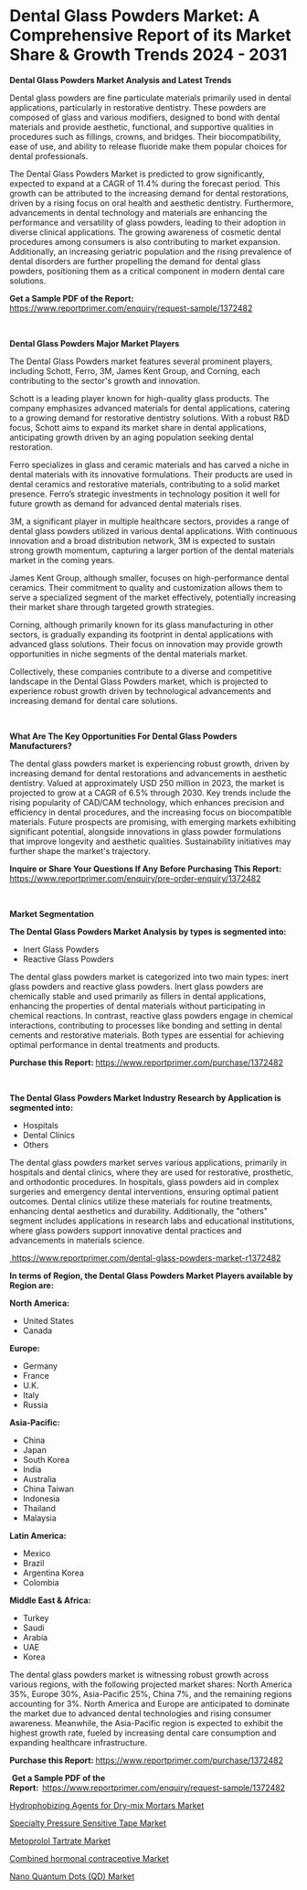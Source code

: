<p><h1>Dental Glass Powders Market: A Comprehensive Report of its Market Share & Growth Trends 2024 - 2031</h1></p><p><strong>Dental Glass Powders Market Analysis and Latest Trends</strong></p>
<p><p>Dental glass powders are fine particulate materials primarily used in dental applications, particularly in restorative dentistry. These powders are composed of glass and various modifiers, designed to bond with dental materials and provide aesthetic, functional, and supportive qualities in procedures such as fillings, crowns, and bridges. Their biocompatibility, ease of use, and ability to release fluoride make them popular choices for dental professionals.</p><p>The Dental Glass Powders Market is predicted to grow significantly, expected to expand at a CAGR of 11.4% during the forecast period. This growth can be attributed to the increasing demand for dental restorations, driven by a rising focus on oral health and aesthetic dentistry. Furthermore, advancements in dental technology and materials are enhancing the performance and versatility of glass powders, leading to their adoption in diverse clinical applications. The growing awareness of cosmetic dental procedures among consumers is also contributing to market expansion. Additionally, an increasing geriatric population and the rising prevalence of dental disorders are further propelling the demand for dental glass powders, positioning them as a critical component in modern dental care solutions.</p></p>
<p><strong>Get a Sample PDF of the Report:&nbsp;</strong> <a href="https://www.reportprimer.com/enquiry/request-sample/1372482">https://www.reportprimer.com/enquiry/request-sample/1372482</a></p>
<p>&nbsp;</p>
<p><strong>Dental Glass Powders Major Market Players</strong></p>
<p><p>The Dental Glass Powders market features several prominent players, including Schott, Ferro, 3M, James Kent Group, and Corning, each contributing to the sector's growth and innovation.</p><p>Schott is a leading player known for high-quality glass products. The company emphasizes advanced materials for dental applications, catering to a growing demand for restorative dentistry solutions. With a robust R&D focus, Schott aims to expand its market share in dental applications, anticipating growth driven by an aging population seeking dental restoration.</p><p>Ferro specializes in glass and ceramic materials and has carved a niche in dental materials with its innovative formulations. Their products are used in dental ceramics and restorative materials, contributing to a solid market presence. Ferro’s strategic investments in technology position it well for future growth as demand for advanced dental materials rises.</p><p>3M, a significant player in multiple healthcare sectors, provides a range of dental glass powders utilized in various dental applications. With continuous innovation and a broad distribution network, 3M is expected to sustain strong growth momentum, capturing a larger portion of the dental materials market in the coming years.</p><p>James Kent Group, although smaller, focuses on high-performance dental ceramics. Their commitment to quality and customization allows them to serve a specialized segment of the market effectively, potentially increasing their market share through targeted growth strategies.</p><p>Corning, although primarily known for its glass manufacturing in other sectors, is gradually expanding its footprint in dental applications with advanced glass solutions. Their focus on innovation may provide growth opportunities in niche segments of the dental materials market.</p><p>Collectively, these companies contribute to a diverse and competitive landscape in the Dental Glass Powders market, which is projected to experience robust growth driven by technological advancements and increasing demand for dental care solutions.</p></p>
<p>&nbsp;</p>
<p><strong>What Are The Key Opportunities For Dental Glass Powders Manufacturers?</strong></p>
<p><p>The dental glass powders market is experiencing robust growth, driven by increasing demand for dental restorations and advancements in aesthetic dentistry. Valued at approximately USD 250 million in 2023, the market is projected to grow at a CAGR of 6.5% through 2030. Key trends include the rising popularity of CAD/CAM technology, which enhances precision and efficiency in dental procedures, and the increasing focus on biocompatible materials. Future prospects are promising, with emerging markets exhibiting significant potential, alongside innovations in glass powder formulations that improve longevity and aesthetic qualities. Sustainability initiatives may further shape the market's trajectory.</p></p>
<p><strong>Inquire or Share Your Questions If Any Before Purchasing This Report:</strong> <a href="https://www.reportprimer.com/enquiry/pre-order-enquiry/1372482">https://www.reportprimer.com/enquiry/pre-order-enquiry/1372482</a></p>
<p>&nbsp;</p>
<p><strong>Market Segmentation</strong></p>
<p><strong>The Dental Glass Powders Market Analysis by types is segmented into:</strong></p>
<p><ul><li>Inert Glass Powders</li><li>Reactive Glass Powders</li></ul></p>
<p><p>The dental glass powders market is categorized into two main types: inert glass powders and reactive glass powders. Inert glass powders are chemically stable and used primarily as fillers in dental applications, enhancing the properties of dental materials without participating in chemical reactions. In contrast, reactive glass powders engage in chemical interactions, contributing to processes like bonding and setting in dental cements and restorative materials. Both types are essential for achieving optimal performance in dental treatments and products.</p></p>
<p><strong>Purchase this Report:&nbsp;</strong><a href="https://www.reportprimer.com/purchase/1372482">https://www.reportprimer.com/purchase/1372482</a></p>
<p>&nbsp;</p>
<p><strong>The Dental Glass Powders Market Industry Research by Application is segmented into:</strong></p>
<p><ul><li>Hospitals</li><li>Dental Clinics</li><li>Others</li></ul></p>
<p><p>The dental glass powders market serves various applications, primarily in hospitals and dental clinics, where they are used for restorative, prosthetic, and orthodontic procedures. In hospitals, glass powders aid in complex surgeries and emergency dental interventions, ensuring optimal patient outcomes. Dental clinics utilize these materials for routine treatments, enhancing dental aesthetics and durability. Additionally, the "others" segment includes applications in research labs and educational institutions, where glass powders support innovative dental practices and advancements in materials science.</p></p>
<p><a href="https://www.reportprimer.com/dental-glass-powders-market-r1372482">&nbsp;https://www.reportprimer.com/dental-glass-powders-market-r1372482</a></p>
<p><strong>In terms of Region, the Dental Glass Powders Market Players available by Region are:</strong></p>
<p>
    <p> <strong> North America: </strong>
        <ul>
            <li>United States</li>
            <li>Canada</li>
        </ul>
        </p> 
    <p> <strong> Europe: </strong>
        <ul>
            <li>Germany</li>
            <li>France</li>
            <li>U.K.</li>
            <li>Italy</li>
            <li>Russia</li>
        </ul>
        </p> 
    <p> <strong> Asia-Pacific: </strong>
        <ul>
            <li>China</li>
            <li>Japan</li>
            <li>South Korea</li>
            <li>India</li>
            <li>Australia</li>
            <li>China Taiwan</li>
            <li>Indonesia</li>
            <li>Thailand</li>
            <li>Malaysia</li>
        </ul>
        </p> 
    <p> <strong> Latin America: </strong>
        <ul>
            <li>Mexico</li>
            <li>Brazil</li>
            <li>Argentina Korea</li>
            <li>Colombia</li>
        </ul>
        </p> 
    <p> <strong> Middle East & Africa: </strong>
        <ul>
            <li>Turkey</li>
            <li>Saudi</li>
            <li>Arabia</li>
            <li>UAE</li>
            <li>Korea</li>
        </ul>
    </p>
    </p>
<p><p>The dental glass powders market is witnessing robust growth across various regions, with the following projected market shares: North America 35%, Europe 30%, Asia-Pacific 25%, China 7%, and the remaining regions accounting for 3%. North America and Europe are anticipated to dominate the market due to advanced dental technologies and rising consumer awareness. Meanwhile, the Asia-Pacific region is expected to exhibit the highest growth rate, fueled by increasing dental care consumption and expanding healthcare infrastructure.</p></p>
<p><strong>Purchase this Report: </strong><a href="https://www.reportprimer.com/purchase/1372482">https://www.reportprimer.com/purchase/1372482</a></p>
<p>&nbsp;<strong>Get a Sample PDF of the Report:&nbsp;&nbsp;</strong><a href="https://www.reportprimer.com/enquiry/request-sample/1372482">https://www.reportprimer.com/enquiry/request-sample/1372482</a></p>
<p><strong></strong></p>
<p><p><a href="https://issuu.com/reportprime-2/docs/hydrophobizing-agents-for-dry-mix-m_353f6b0f02bb88">Hydrophobizing Agents for Dry-mix Mortars Market</a></p><p><a href="https://issuu.com/reportprime-2/docs/specialty-pressure-sensitive-tape-m_010532fcc95493">Specialty Pressure Sensitive Tape Market</a></p><p><a href="https://www.linkedin.com/pulse/global-metoprolol-tartrate-market-trends-analysis-future-sbwpe">Metoprolol Tartrate Market</a></p><p><a href="https://www.linkedin.com/pulse/global-combined-hormonal-contraceptive-market-status-2024-jtbze">Combined hormonal contraceptive Market</a></p><p><a href="https://medium.com/@laurahalfhide/nano-quantum-dots-qd-market-emerging-trends-and-future-prospects-for-period-from-2024-to-2031-b7c2c024c414">Nano Quantum Dots (QD) Market</a></p></p>